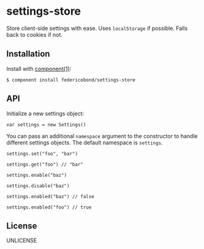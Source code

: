 
# settings-store

  Store client-side settings with ease. Uses `localStorage` if possible.
  Falls back to cookies if not.

## Installation

  Install with [component(1)](http://component.io):

    $ component install federicobond/settings-store

## API

Initialize a new settings object:

    var settings = new Settings()

You can pass an additional `namespace` argument to the constructor to handle
different settings objects. The default namespace is `settings`.

    settings.set("foo", "bar")

    settings.get("foo") // "bar"

    settings.enable("baz")

    settings.disable("baz")

    settings.enabled("baz") // false

    settings.enabled("foo") // true


## License

  UNLICENSE
